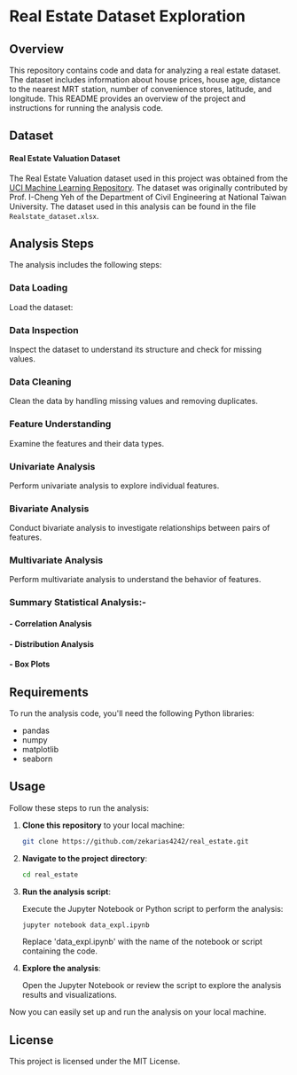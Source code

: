 # Real Estate Dataset Exploration

## Overview

This repository contains code and data for analyzing a real estate dataset. The dataset includes information about house prices, house age, distance to the nearest MRT station, number of convenience stores, latitude, and longitude. This README provides an overview of the project and instructions for running the analysis code.

## Dataset
#### Real Estate Valuation Dataset

The Real Estate Valuation dataset used in this project was obtained from the [UCI Machine Learning Repository](https://archive.ics.uci.edu/ml/datasets/Real+estate+valuation+data+set). The dataset was originally contributed by Prof. I-Cheng Yeh of the Department of Civil Engineering at National Taiwan University.
The dataset used in this analysis can be found in the file `Realstate_dataset.xlsx`.

## Analysis Steps

The analysis includes the following steps:

### Data Loading

Load the dataset:

### Data Inspection

Inspect the dataset to understand its structure and check for missing values.

### Data Cleaning

Clean the data by handling missing values and removing duplicates.

### Feature Understanding

Examine the features and their data types.

### Univariate Analysis

Perform univariate analysis to explore individual features.

### Bivariate Analysis

Conduct bivariate analysis to investigate relationships between pairs of features.

### Multivariate Analysis

Perform multivariate analysis to understand the behavior of features.

### Summary Statistical Analysis:-
#### - Correlation Analysis
#### - Distribution Analysis
#### - Box Plots


## Requirements

To run the analysis code, you'll need the following Python libraries:

- pandas
- numpy
- matplotlib
- seaborn

## Usage

Follow these steps to run the analysis:

1. **Clone this repository** to your local machine:

    ```bash
    git clone https://github.com/zekarias4242/real_estate.git
    ```

2. **Navigate to the project directory**:

    ```bash
    cd real_estate
    ```


3. **Run the analysis script**:

    Execute the Jupyter Notebook or Python script to perform the analysis:

    ```bash
    jupyter notebook data_expl.ipynb
    ```

    Replace 'data_expl.ipynb' with the name of the notebook or script containing the code.

4. **Explore the analysis**:

    Open the Jupyter Notebook or review the script to explore the analysis results and visualizations.

Now you can easily set up and run the analysis on your local machine.
## License

This project is licensed under the MIT License.
